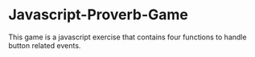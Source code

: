 # Javascript-Proverb-Game
This game is a javascript exercise that contains four functions to handle button related events.
